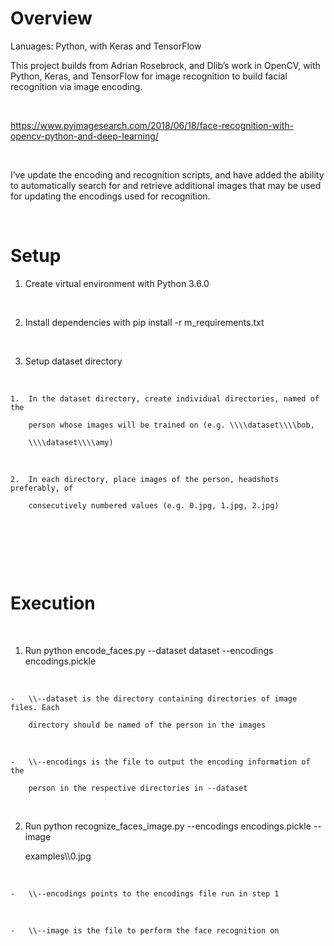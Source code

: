 Overview
========

Lanuages: Python, with Keras and TensorFlow

This project builds from Adrian Rosebrock, and Dlib’s work in OpenCV, with Python, Keras, and TensorFlow for image recognition to build facial recognition via image encoding. 

 

https://www.pyimagesearch.com/2018/06/18/face-recognition-with-opencv-python-and-deep-learning/ 

 

I’ve update the encoding and recognition scripts, and have added the ability to automatically search for and retrieve additional images that may be used for updating the encodings used for recognition. 

 

Setup
=====

1.  Create virtual environment with Python 3.6.0

 

2.  Install dependencies with pip install -r m_requirements.txt

 

3.  Setup dataset directory

 

    1.  In the dataset directory, create individual directories, named of the

        person whose images will be trained on (e.g. \\\\dataset\\\\bob,

        \\\\dataset\\\\amy)

 

    2.  In each directory, place images of the person, headshots preferably, of

        consecutively numbered values (e.g. 0.jpg, 1.jpg, 2.jpg)

 

 

 

Execution
=========

 

1.  Run python encode_faces.py --dataset dataset --encodings encodings.pickle

 

    -   \\--dataset is the directory containing directories of image files. Each

        directory should be named of the person in the images

 

    -   \\--encodings is the file to output the encoding information of the

        person in the respective directories in --dataset

 

2.  Run python recognize_faces_image.py --encodings encodings.pickle --image

    examples\\\\0.jpg

 

    -   \\--encodings points to the encodings file run in step 1

 

    -   \\--image is the file to perform the face recognition on
